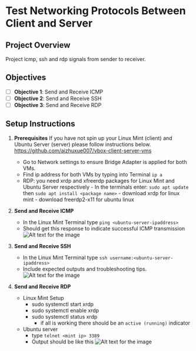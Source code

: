 # Test Networking Protocols Between Client and Server

## Project Overview
Project icmp, ssh and rdp signals from sender to receiver.

## Objectives
- [ ] **Objective 1**: Send and Receive ICMP
- [ ] **Objective 2**: Send and Receive SSH
- [ ] **Objective 3**: Send and Receive RDP

## Setup Instructions
1. **Prerequisites**
   If you have not spin up your Linux Mint (client) and Ubuntu Server (server) please follow instructions below.
   https://github.com/aizhuxue007/vbox-client-server-vms
   - Go to Network settings to ensure Bridge Adapter is applied for both VMs.
   - Find ip address for both VMs by typing into Terminal `ip a`
   - RDP: you need xrdp and xfreerdp packages for Linux Mint and Ubuntu Server respectively
         - In the terminals enter: `sudo apt update` then `sudo apt install <package name>`
             - download xrdp for linux mint
             - download freerdp2-x11 for ubuntu linux

3. **Send and Receive ICMP**  
   - In the Linux Mint Terminal type  `ping <ubuntu-server-ipaddress>`
   - Should get this response to indicate successful ICMP transmission
  ![Alt text for the image](path/to/image.jpg)

4. **Send and Receive SSH**  
   - In the Linux Mint Terminal type  `ssh username:<ubuntu-server-ipaddress>`
   - Include expected outputs and troubleshooting tips.
  ![Alt text for the image](path/to/image.jpg)

5. **Send and Receive RDP**
   - Linux Mint Setup
       - sudo systemctl start xrdp
       - sudo systemctl enable xrdp
       - sudo systemctl status xrdp
         - if all is working there should be an `active (running)` indicator
   - Ubuntu server
       - type `telnet <mint ip> 3389`
       - Output should be like this
     ![Alt text for the image](path/to/image.jpg)


